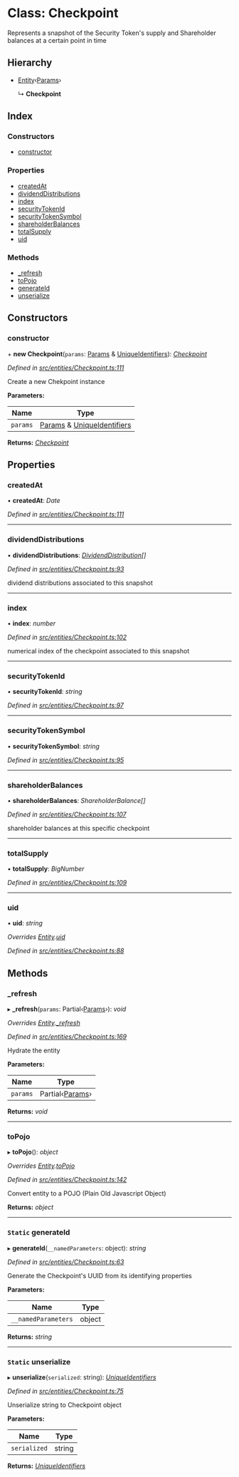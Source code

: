 # Class: Checkpoint

Represents a snapshot of the Security Token's supply and Shareholder balances at a certain point in time

## Hierarchy

* [Entity](entities.entity.md)‹[Params](../interfaces/entities.params-2.md)›

  ↳ **Checkpoint**

## Index

### Constructors

* [constructor](entities.checkpoint.md#constructor)

### Properties

* [createdAt](entities.checkpoint.md#createdat)
* [dividendDistributions](entities.checkpoint.md#dividenddistributions)
* [index](entities.checkpoint.md#index)
* [securityTokenId](entities.checkpoint.md#securitytokenid)
* [securityTokenSymbol](entities.checkpoint.md#securitytokensymbol)
* [shareholderBalances](entities.checkpoint.md#shareholderbalances)
* [totalSupply](entities.checkpoint.md#totalsupply)
* [uid](entities.checkpoint.md#uid)

### Methods

* [_refresh](entities.checkpoint.md#_refresh)
* [toPojo](entities.checkpoint.md#topojo)
* [generateId](entities.checkpoint.md#static-generateid)
* [unserialize](entities.checkpoint.md#static-unserialize)

## Constructors

###  constructor

\+ **new Checkpoint**(`params`: [Params](../interfaces/entities.params-2.md) & [UniqueIdentifiers](../interfaces/entities.uniqueidentifiers-3.md)): *[Checkpoint](entities.checkpoint.md)*

*Defined in [src/entities/Checkpoint.ts:111](https://github.com/PolymathNetwork/polymath-sdk/blob/1abe1ae/src/entities/Checkpoint.ts#L111)*

Create a new Chekpoint instance

**Parameters:**

Name | Type |
------ | ------ |
`params` | [Params](../interfaces/entities.params-2.md) & [UniqueIdentifiers](../interfaces/entities.uniqueidentifiers-3.md) |

**Returns:** *[Checkpoint](entities.checkpoint.md)*

## Properties

###  createdAt

• **createdAt**: *Date*

*Defined in [src/entities/Checkpoint.ts:111](https://github.com/PolymathNetwork/polymath-sdk/blob/1abe1ae/src/entities/Checkpoint.ts#L111)*

___

###  dividendDistributions

• **dividendDistributions**: *[DividendDistribution](entities.dividenddistribution.md)[]*

*Defined in [src/entities/Checkpoint.ts:93](https://github.com/PolymathNetwork/polymath-sdk/blob/1abe1ae/src/entities/Checkpoint.ts#L93)*

dividend distributions associated to this snapshot

___

###  index

• **index**: *number*

*Defined in [src/entities/Checkpoint.ts:102](https://github.com/PolymathNetwork/polymath-sdk/blob/1abe1ae/src/entities/Checkpoint.ts#L102)*

numerical index of the checkpoint associated to this snapshot

___

###  securityTokenId

• **securityTokenId**: *string*

*Defined in [src/entities/Checkpoint.ts:97](https://github.com/PolymathNetwork/polymath-sdk/blob/1abe1ae/src/entities/Checkpoint.ts#L97)*

___

###  securityTokenSymbol

• **securityTokenSymbol**: *string*

*Defined in [src/entities/Checkpoint.ts:95](https://github.com/PolymathNetwork/polymath-sdk/blob/1abe1ae/src/entities/Checkpoint.ts#L95)*

___

###  shareholderBalances

• **shareholderBalances**: *ShareholderBalance[]*

*Defined in [src/entities/Checkpoint.ts:107](https://github.com/PolymathNetwork/polymath-sdk/blob/1abe1ae/src/entities/Checkpoint.ts#L107)*

shareholder balances at this specific checkpoint

___

###  totalSupply

• **totalSupply**: *BigNumber*

*Defined in [src/entities/Checkpoint.ts:109](https://github.com/PolymathNetwork/polymath-sdk/blob/1abe1ae/src/entities/Checkpoint.ts#L109)*

___

###  uid

• **uid**: *string*

*Overrides [Entity](entities.entity.md).[uid](entities.entity.md#abstract-uid)*

*Defined in [src/entities/Checkpoint.ts:88](https://github.com/PolymathNetwork/polymath-sdk/blob/1abe1ae/src/entities/Checkpoint.ts#L88)*

## Methods

###  _refresh

▸ **_refresh**(`params`: Partial‹[Params](../interfaces/entities.params-2.md)›): *void*

*Overrides [Entity](entities.entity.md).[_refresh](entities.entity.md#abstract-_refresh)*

*Defined in [src/entities/Checkpoint.ts:169](https://github.com/PolymathNetwork/polymath-sdk/blob/1abe1ae/src/entities/Checkpoint.ts#L169)*

Hydrate the entity

**Parameters:**

Name | Type |
------ | ------ |
`params` | Partial‹[Params](../interfaces/entities.params-2.md)› |

**Returns:** *void*

___

###  toPojo

▸ **toPojo**(): *object*

*Overrides [Entity](entities.entity.md).[toPojo](entities.entity.md#abstract-topojo)*

*Defined in [src/entities/Checkpoint.ts:142](https://github.com/PolymathNetwork/polymath-sdk/blob/1abe1ae/src/entities/Checkpoint.ts#L142)*

Convert entity to a POJO (Plain Old Javascript Object)

**Returns:** *object*

___

### `Static` generateId

▸ **generateId**(`__namedParameters`: object): *string*

*Defined in [src/entities/Checkpoint.ts:63](https://github.com/PolymathNetwork/polymath-sdk/blob/1abe1ae/src/entities/Checkpoint.ts#L63)*

Generate the Checkpoint's UUID from its identifying properties

**Parameters:**

Name | Type |
------ | ------ |
`__namedParameters` | object |

**Returns:** *string*

___

### `Static` unserialize

▸ **unserialize**(`serialized`: string): *[UniqueIdentifiers](../interfaces/entities.uniqueidentifiers-3.md)*

*Defined in [src/entities/Checkpoint.ts:75](https://github.com/PolymathNetwork/polymath-sdk/blob/1abe1ae/src/entities/Checkpoint.ts#L75)*

Unserialize string to Checkpoint object

**Parameters:**

Name | Type |
------ | ------ |
`serialized` | string |

**Returns:** *[UniqueIdentifiers](../interfaces/entities.uniqueidentifiers-3.md)*
